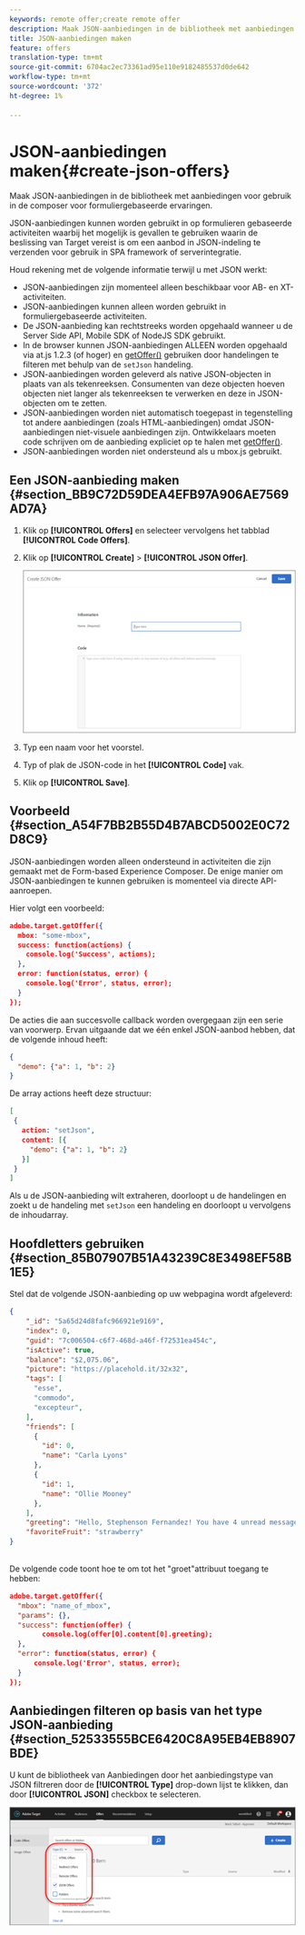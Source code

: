 ```yaml
---
keywords: remote offer;create remote offer
description: Maak JSON-aanbiedingen in de bibliotheek met aanbiedingen voor gebruik in de composer voor formuliergebaseerde ervaringen.
title: JSON-aanbiedingen maken
feature: offers
translation-type: tm+mt
source-git-commit: 6704ac2ec73361ad95e110e9182485537d0de642
workflow-type: tm+mt
source-wordcount: '372'
ht-degree: 1%

---
```



# JSON-aanbiedingen maken{#create-json-offers}

Maak JSON-aanbiedingen in de bibliotheek met aanbiedingen voor gebruik in de composer voor formuliergebaseerde ervaringen.

JSON-aanbiedingen kunnen worden gebruikt in op formulieren gebaseerde activiteiten waarbij het mogelijk is gevallen te gebruiken waarin de beslissing van Target vereist is om een aanbod in JSON-indeling te verzenden voor gebruik in SPA framework of serverintegratie.

Houd rekening met de volgende informatie terwijl u met JSON werkt:

* JSON-aanbiedingen zijn momenteel alleen beschikbaar voor AB- en XT-activiteiten.
* JSON-aanbiedingen kunnen alleen worden gebruikt in formuliergebaseerde activiteiten.
* De JSON-aanbieding kan rechtstreeks worden opgehaald wanneer u de Server Side API, Mobile SDK of NodeJS SDK gebruikt.
* In de browser kunnen JSON-aanbiedingen ALLEEN worden opgehaald via at.js 1.2.3 (of hoger) en [getOffer()](/help/c-implementing-target/c-implementing-target-for-client-side-web/adobe-target-getoffer.md) gebruiken door handelingen te filteren met behulp van de `setJson` handeling.
* JSON-aanbiedingen worden geleverd als native JSON-objecten in plaats van als tekenreeksen. Consumenten van deze objecten hoeven objecten niet langer als tekenreeksen te verwerken en deze in JSON-objecten om te zetten.
* JSON-aanbiedingen worden niet automatisch toegepast in tegenstelling tot andere aanbiedingen (zoals HTML-aanbiedingen) omdat JSON-aanbiedingen niet-visuele aanbiedingen zijn. Ontwikkelaars moeten code schrijven om de aanbieding expliciet op te halen met [getOffer()](/help/c-implementing-target/c-implementing-target-for-client-side-web/adobe-target-getoffer.md).
* JSON-aanbiedingen worden niet ondersteund als u mbox.js gebruikt.

## Een JSON-aanbieding maken {#section_BB9C72D59DEA4EFB97A906AE7569AD7A}

1. Klik op **[!UICONTROL Offers]** en selecteer vervolgens het tabblad **[!UICONTROL Code Offers]**.
1. Klik op **[!UICONTROL Create]** > **[!UICONTROL JSON Offer]**.

   ![](assets/offer-json.png)

1. Typ een naam voor het voorstel.
1. Typ of plak de JSON-code in het **[!UICONTROL Code]** vak.
1. Klik op **[!UICONTROL Save]**.

## Voorbeeld {#section_A54F7BB2B55D4B7ABCD5002E0C72D8C9}

JSON-aanbiedingen worden alleen ondersteund in activiteiten die zijn gemaakt met de Form-based Experience Composer. De enige manier om JSON-aanbiedingen te kunnen gebruiken is momenteel via directe API-aanroepen.

Hier volgt een voorbeeld:

```json
adobe.target.getOffer({ 
  mbox: "some-mbox", 
  success: function(actions) { 
    console.log('Success', actions); 
  }, 
  error: function(status, error) { 
    console.log('Error', status, error); 
  } 
});
```

De acties die aan succesvolle callback worden overgegaan zijn een serie van voorwerp. Ervan uitgaande dat we één enkel JSON-aanbod hebben, dat de volgende inhoud heeft:

```json
{ 
  "demo": {"a": 1, "b": 2} 
}
```

De array actions heeft deze structuur:

```json
[ 
 { 
   action: "setJson", 
   content: [{ 
     "demo": {"a": 1, "b": 2} 
   }] 
 }  
]
```

Als u de JSON-aanbieding wilt extraheren, doorloopt u de handelingen en zoekt u de handeling met `setJson` een handeling en doorloopt u vervolgens de inhoudarray.

## Hoofdletters gebruiken {#section_85B07907B51A43239C8E3498EF58B1E5}

Stel dat de volgende JSON-aanbieding op uw webpagina wordt afgeleverd:

```json
{ 
    "_id": "5a65d24d8fafc966921e9169", 
    "index": 0, 
    "guid": "7c006504-c6f7-468d-a46f-f72531ea454c", 
    "isActive": true, 
    "balance": "$2,075.06", 
    "picture": "https://placehold.it/32x32", 
    "tags": [ 
      "esse", 
      "commodo", 
      "excepteur", 
    ], 
    "friends": [ 
      { 
        "id": 0, 
        "name": "Carla Lyons" 
      }, 
      { 
        "id": 1, 
        "name": "Ollie Mooney" 
      }, 
    ], 
    "greeting": "Hello, Stephenson Fernandez! You have 4 unread messages.", 
    "favoriteFruit": "strawberry" 
} 
  
```

De volgende code toont hoe te om tot het &quot;groet&quot;attribuut toegang te hebben:

```json
adobe.target.getOffer({   
  "mbox": "name_of_mbox", 
  "params": {}, 
  "success": function(offer) {           
        console.log(offer[0].content[0].greeting); 
  },   
  "error": function(status, error) {           
      console.log('Error', status, error); 
  } 
});
```

## Aanbiedingen filteren op basis van het type JSON-aanbieding {#section_52533555BCE6420C8A95EB4EB8907BDE}

U kunt de bibliotheek van Aanbiedingen door het aanbiedingstype van JSON filtreren door de **[!UICONTROL Type]** drop-down lijst te klikken, dan door **[!UICONTROL JSON]** checkbox te selecteren.

![](assets/offer-json-filter.png)

